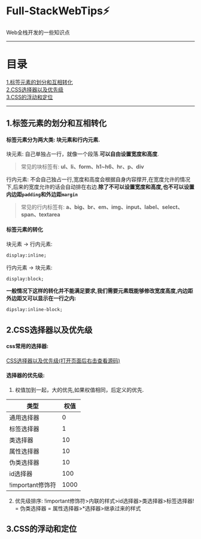 # Full-StackWebTips⚡️
Web全栈开发的一些知识点

---

# 目录

[1.标签元素的划分和互相转化](#1)  
[2.CSS选择器以及优先级](#2)  
[3.CSS的浮动和定位](#3)  

---

<h2 id="1">1.标签元素的划分和互相转化</h2>  

#### 标签元素分为两大类: 块元素和行内元素.

块元素: 自己单独占一行，就像一个段落.**可以自由设置宽度和高度**.

> 常见的块标签有: **ul、li、form、h1~h6、hr、p、div**

行内元素: 不会自己独占一行,宽度和高度会根据自身内容撑开,在宽度允许的情况下,后来的宽度允许的话会自动排在右边.**除了不可以设置宽度和高度,也不可以设置内边距`padding`和外边距`margin`**
> 常见的行内标签有: **a、big、br、em、img、input、label、select、span、textarea**
#### 标签元素的转化
块元素 -> 行内元素: 
```html
display:inline;
```
行内元素 -> 块元素:
```html
display:block;
```
**一般情况下这样的转化并不能满足要求,我们需要元素既能够修改宽度高度,内边距外边距又可以显示在一行之内:**
```html
dipslay:inline-block;
```
<h2 id="2">2.CSS选择器以及优先级</h2>  

#### css常用的选择器:  
[CSS选择器以及优先级(打开页面后右击查看源码)](https://darielchen.github.io/Full-StackWebTips/source/2.CSS%E9%80%89%E6%8B%A9%E5%99%A8%E4%BB%A5%E5%8F%8A%E4%BC%98%E5%85%88%E7%BA%A7.html)

#### 选择器的优先级:
1. 权值加到一起，大的优先,如果权值相同，后定义的优先.

类型 | 权值
---|---
通用选择器 | 0
标签选择器 | 1
类选择器 | 10
属性选择器 | 10
伪类选择器 | 10
id选择器 | 100
!important修饰符 | 1000

2. 优先级排序: !important修饰符>内联的样式>id选择器>类选择器>标签选择器! = 伪类选择器 = 属性选择器>*选择器>继承过来的样式


<h2 id="3">3.CSS的浮动和定位</h2> 
